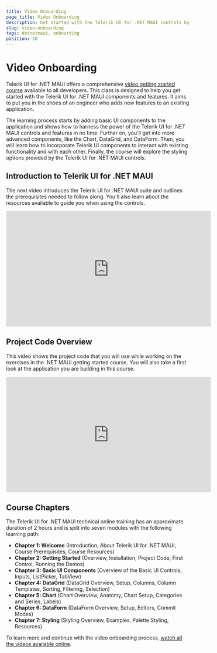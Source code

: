 ```yaml
---
title: Video Onboarding
page_title: Video Onboarding
description: Get started with the Telerik UI for .NET MAUI controls by following a step-by-step video tutorial on developing a real-life project.
slug: video-onboarding
tags: dotnetmaui, onboarding
position: 10
---
```


# Video Onboarding

Telerik UI for .NET MAUI offers a comprehensive [video getting started course](https://www.youtube.com/playlist?list=PLvmaC-XMqeBb8aH4rJbqRUl42cSriduua) available to all developers. This class is designed to help you get started with the Telerik UI for .NET MAUI components and features. It aims to put you in the shoes of an engineer who adds new features to an existing application.

The learning process starts by adding basic UI components to the application and shows how to harness the power of the Telerik UI for .NET MAUI controls and features in no time. Further on, you'll get into more advanced components, like the Chart, DataGrid, and DataForm. Then, you will learn how to incorporate Telerik UI components to interact with existing functionality and with each other. Finally, the course will explore the styling options provided by the Telerik UI for .NET MAUI controls.

## Introduction to Telerik UI for .NET MAUI

The next video introduces the Telerik UI for .NET MAUI suite and outlines the prerequisites needed to follow along. You'll also learn about the resources available to guide you when using the controls.
<iframe width="560" height="315" src="https://www.youtube.com/embed/x0fY4qwkBTk?si=ULFP7NkbskhG9DEb" title="Introduction to Telerik UI for .NET MAUI: Course Overview and Prerequisites" frameborder="0" allow="accelerometer; autoplay; clipboard-write; encrypted-media; gyroscope; picture-in-picture; web-share" referrerpolicy="strict-origin-when-cross-origin" allowfullscreen></iframe>

## Project Code Overview

This video shows the project code that you will use while working on the exercises in the .NET MAUI getting started course. You will also take a first look at the application you are building in this course.
<iframe width="560" height="315" src="https://www.youtube.com/embed/WQe9qcoURRk?si=RO8W8zhSyWNt66bK&amp;start=246" title="Telerik UI for .NET MAUI – Project Code" frameborder="0" allow="accelerometer; autoplay; clipboard-write; encrypted-media; gyroscope; picture-in-picture; web-share" allowfullscreen></iframe>

## Course Chapters

The Telerik UI for .NET MAUI technical online training has an approximate duration of 2 hours and is split into seven modules with the following learning path:

* **Chapter 1: Welcome** (Introduction, About Telerik UI for .NET MAUI, Course Prerequisites, Course Resources)
* **Chapter 2: Getting Started** (Overview, Installation, Project Code, First Control, Running the Demos)
* **Chapter 3: Basic UI Components** (Overview of the Basic UI Controls, Inputs, ListPicker, TabView)
* **Chapter 4: DataGrid** (DataGrid Overview, Setup, Columns, Column Templates, Sorting, Filtering, Selection)
* **Chapter 5: Chart** (Chart Overview, Anatomy, Chart Setup, Categories and Series, Labels)
* **Chapter 6: DataForm** (DataForm Overview, Setup, Editors, Commit Modes)
* **Chapter 7: Styling** (Styling Overview, Examples, Palette Styling, Resources)

To learn more and continue with the video onboarding process, [watch all the videos available online](https://www.youtube.com/playlist?list=PLvmaC-XMqeBb8aH4rJbqRUl42cSriduua).
